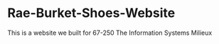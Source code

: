 Rae-Burket-Shoes-Website
========================
This is a website we built for 67-250 The Information Systems Milieux 
